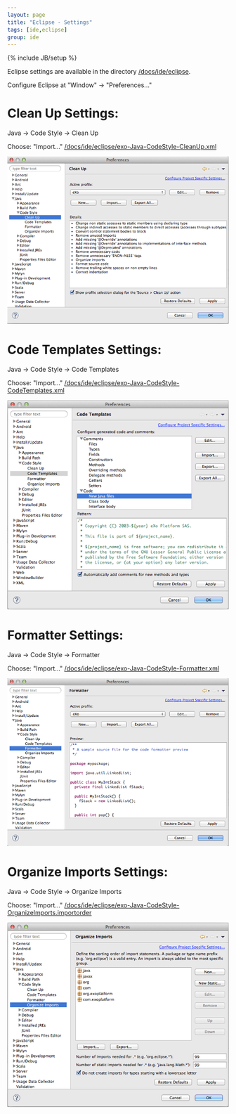 ```yaml
---
layout: page
title: "Eclipse - Settings"
tags: [ide,eclipse]
group: ide
---
```

{% include JB/setup %}

Eclipse settings are available in the directory [/docs/ide/eclipse](https://github.com/exoplatform/developer.exoplatform.org/tree/master/docs/ide/eclipse/).

Configure Eclipse at "Window" -> "Preferences..."

# Clean Up Settings:

Java -> Code Style -> Clean Up

Choose: "Import..." [/docs/ide/eclipse/exo-Java-CodeStyle-CleanUp.xml](/docs/ide/eclipse/exo-Java-CodeStyle-CleanUp.xml)

![Eclipse Clean Up Settings](eclipse-Java-CodeStyle-CleanUp.png)

# Code Templates Settings:

Java -> Code Style -> Code Templates

Choose: "Import..." [/docs/ide/eclipse/exo-Java-CodeStyle-CodeTemplates.xml](/docs/ide/eclipse/exo-Java-CodeStyle-CodeTemplates.xml)

![Eclipse Code Style Settings](eclipse-Java-CodeStyle-CodeTemplates.png)

# Formatter Settings:

Java -> Code Style -> Formatter

Choose: "Import..." [/docs/ide/eclipse/exo-Java-CodeStyle-Formatter.xml](/docs/ide/eclipse/exo-Java-CodeStyle-Formatter.xml)

![Eclipse Formatter Cleanup](eclipse-Java-CodeStyle-Formatter.png)

# Organize Imports Settings:

Java -> Code Style -> Organize Imports

Choose: "Import..." [/docs/ide/eclipse/exo-Java-CodeStyle-OrganizeImports.importorder](/docs/ide/eclipse/exo-Java-CodeStyle-OrganizeImports.importorder)

![Eclipse Organize Imports Settings](eclipse-Java-CodeStyle-OrganizeImports.png)